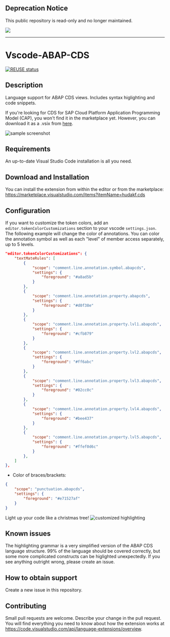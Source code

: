 ## Deprecation Notice

This public repository is read-only and no longer maintained.

![](https://img.shields.io/badge/STATUS-NOT%20CURRENTLY%20MAINTAINED-red.svg?longCache=true&style=flat)

---

# Vscode-ABAP-CDS

[![REUSE status](https://api.reuse.software/badge/github.com/SAP-samples/vscode-abap-cds)](https://api.reuse.software/info/github.com/SAP-samples/vscode-abap-cds)

## Description

Language support for ABAP CDS views. Includes syntax higlighting and code snippets.

If you're looking for CDS for SAP Cloud Platform Application Programming Model (CAP), you won't find it in the marketplace yet. However, you can download it as a .vsix from [here](https://tools.hana.ondemand.com/#hanatools).

![sample screenshot](screenshot.png)

## Requirements

An up-to-date Visual Studio Code installation is all you need.

## Download and Installation

You can install the extension from within the editor or from the marketplace:
https://marketplace.visualstudio.com/items?itemName=hudakf.cds

## Configuration

If you want to customize the token colors, add an `editor.tokenColorCustomizations` section to your vscode `settings.json`. The following example will change the color of annotations. You can color the annotation symbol as well as each "level" of member access separately, up to 5 levels.

```json
"editor.tokenColorCustomizations": {
    "textMateRules": [
        {
            "scope": "comment.line.annotation.symbol.abapcds",
            "settings": {
                "foreground": "#a8ad5b"
            }
        },
        {
            "scope": "comment.line.annotation.property.abapcds",
            "settings": {
                "foreground": "#d0f38e"
            }
        },
        {
            "scope": "comment.line.annotation.property.lvl1.abapcds",
            "settings": {
                "foreground": "#cfb879"
            }
        },
        {
            "scope": "comment.line.annotation.property.lvl2.abapcds",
            "settings": {
                "foreground": "#ff6abc"
            }
        },
        {
            "scope": "comment.line.annotation.property.lvl3.abapcds",
            "settings": {
                "foreground": "#02cc0c"
            }
        },
        {
            "scope": "comment.line.annotation.property.lvl4.abapcds",
            "settings": {
                "foreground": "#bee437"
            }
        },
        {
            "scope": "comment.line.annotation.property.lvl5.abapcds",
            "settings": {
                "foreground": "#ffef0d6c"
            }
        },
    ]
},
```

- Color of braces/brackets:

```json
{
    "scope": "punctuation.abapcds",
    "settings": {
        "foreground": "#e71527af"
    }
}
```

Light up your code like a christmas tree!
![customized highlighting](./example-customized.png)

## Known issues

The highlighting grammar is a very simplified version of the ABAP CDS language structure. 99% of the language should be covered correctly, but some more complicated constructs can be higlighted unexpectedly. If you see anything outright wrong, please create an issue.

## How to obtain support

Create a new issue in this repository.

## Contributing

Small pull requests are welcome. Describe your change in the pull request. You will find everything you need to know about how the extension works at https://code.visualstudio.com/api/language-extensions/overview.
